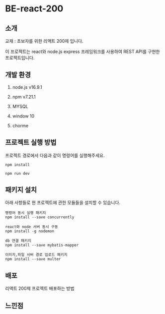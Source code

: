 # BE-react-200

## 소개

교재 : 초보자를 위한 리액트 200제 입니다.

이 프로젝트는 react와 node.js express 프레임워크를 사용하여 REST API를 구현한 프로젝트입니다.

## 개발 환경

1. node.js v16.9.1

2. npm v7.21.1

3. MYSQL

4. window 10

5. chorme

## 프로젝트 실행 방법

프로젝트 경로에서 다음과 같이 명령어를 실행해주세요.

    npm install

```
npm run dev
```

## 패키지 설치

아래 사항들로 현 프로젝트에 관한 모듈들을 설치할 수 있습니다.

    명령어 동시 실행 패키지
    npm install --save concurrently

    react와 node 서버 동시 구동
    npm install -g nodemon

    db 연결 패키지
    npm install --save mybatis-mapper

    이미지,파일 서버 경로 업로드 패키지
    npm install --save multer

## 배포

리액트 200제 프로젝트 배포하는 방법

## 느낀점
